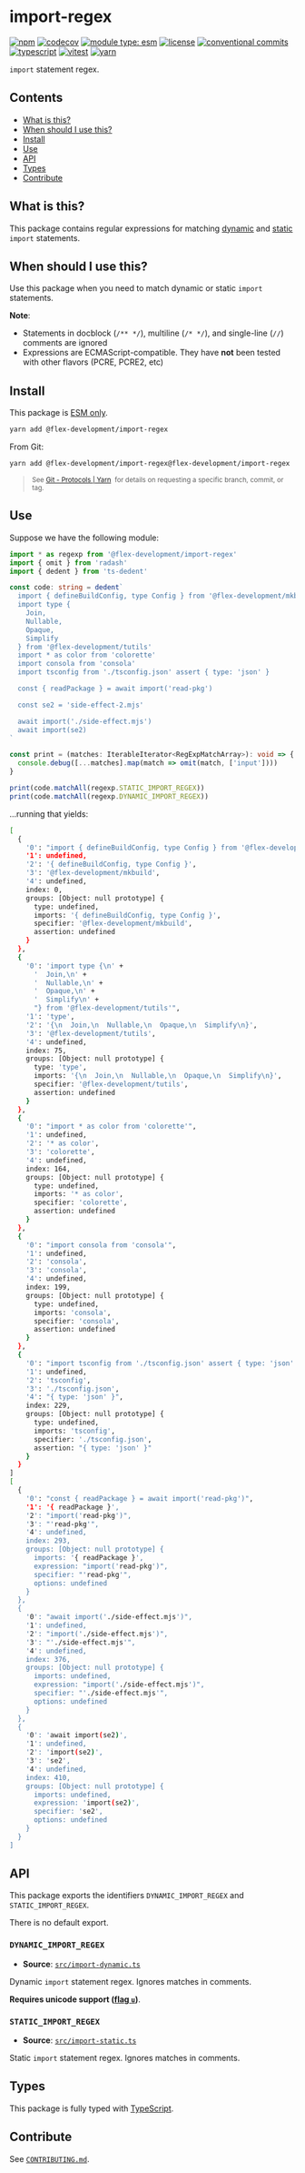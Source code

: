 # import-regex

[![npm](https://img.shields.io/npm/v/@flex-development/import-regex.svg)](https://npmjs.com/package/@flex-development/import-regex)
[![codecov](https://codecov.io/github/flex-development/import-regex/branch/main/graph/badge.svg?token=2FBWJR3AKR)](https://codecov.io/github/flex-development/import-regex)
[![module type: esm](https://img.shields.io/badge/module%20type-esm-brightgreen)](https://github.com/voxpelli/badges-cjs-esm)
[![license](https://img.shields.io/github/license/flex-development/import-regex.svg)](LICENSE.md)
[![conventional commits](https://img.shields.io/badge/-conventional%20commits-fe5196?logo=conventional-commits&logoColor=ffffff)](https://conventionalcommits.org/)
[![typescript](https://img.shields.io/badge/-typescript-3178c6?logo=typescript&logoColor=ffffff)](https://typescriptlang.org/)
[![vitest](https://img.shields.io/badge/-vitest-6e9f18?style=flat&logo=vitest&logoColor=ffffff)](https://vitest.dev/)
[![yarn](https://img.shields.io/badge/-yarn-2c8ebb?style=flat&logo=yarn&logoColor=ffffff)](https://yarnpkg.com/)

`import` statement regex.

## Contents

- [What is this?](#what-is-this)
- [When should I use this?](#when-should-i-use-this)
- [Install](#install)
- [Use](#use)
- [API](#api)
- [Types](#types)
- [Contribute](#contribute)

## What is this?

This package contains regular expressions for matching [dynamic][1] and [static][2] `import` statements.

## When should I use this?

Use this package when you need to match dynamic or static `import` statements.

**Note**:

- Statements in docblock (`/** */`), multiline (`/* */`), and single-line (`//`) comments are ignored
- Expressions are ECMAScript-compatible. They have **not** been tested with other flavors (PCRE, PCRE2, etc)

## Install

This package is [ESM only][3].

```sh
yarn add @flex-development/import-regex
```

From Git:

```sh
yarn add @flex-development/import-regex@flex-development/import-regex
```

<blockquote>
  <small>
    See <a href='https://yarnpkg.com/features/protocols#git'>Git - Protocols | Yarn</a>
    &nbsp;for details on requesting a specific branch, commit, or tag.
  </small>
</blockquote>

## Use

Suppose we have the following module:

```typescript
import * as regexp from '@flex-development/import-regex'
import { omit } from 'radash'
import { dedent } from 'ts-dedent'

const code: string = dedent`
  import { defineBuildConfig, type Config } from '@flex-development/mkbuild'
  import type {
    Join,
    Nullable,
    Opaque,
    Simplify
  } from '@flex-development/tutils'
  import * as color from 'colorette'
  import consola from 'consola'
  import tsconfig from './tsconfig.json' assert { type: 'json' }

  const { readPackage } = await import('read-pkg')

  const se2 = 'side-effect-2.mjs'

  await import('./side-effect.mjs')
  await import(se2)
`

const print = (matches: IterableIterator<RegExpMatchArray>): void => {
  console.debug([...matches].map(match => omit(match, ['input'])))
}

print(code.matchAll(regexp.STATIC_IMPORT_REGEX))
print(code.matchAll(regexp.DYNAMIC_IMPORT_REGEX))
```

...running that yields:

```sh
[
  {
    '0': "import { defineBuildConfig, type Config } from '@flex-development/mkbuild'",
    '1': undefined,
    '2': '{ defineBuildConfig, type Config }',
    '3': '@flex-development/mkbuild',
    '4': undefined,
    index: 0,
    groups: [Object: null prototype] {
      type: undefined,
      imports: '{ defineBuildConfig, type Config }',
      specifier: '@flex-development/mkbuild',
      assertion: undefined
    }
  },
  {
    '0': 'import type {\n' +
      '  Join,\n' +
      '  Nullable,\n' +
      '  Opaque,\n' +
      '  Simplify\n' +
      "} from '@flex-development/tutils'",
    '1': 'type',
    '2': '{\n  Join,\n  Nullable,\n  Opaque,\n  Simplify\n}',
    '3': '@flex-development/tutils',
    '4': undefined,
    index: 75,
    groups: [Object: null prototype] {
      type: 'type',
      imports: '{\n  Join,\n  Nullable,\n  Opaque,\n  Simplify\n}',
      specifier: '@flex-development/tutils',
      assertion: undefined
    }
  },
  {
    '0': "import * as color from 'colorette'",
    '1': undefined,
    '2': '* as color',
    '3': 'colorette',
    '4': undefined,
    index: 164,
    groups: [Object: null prototype] {
      type: undefined,
      imports: '* as color',
      specifier: 'colorette',
      assertion: undefined
    }
  },
  {
    '0': "import consola from 'consola'",
    '1': undefined,
    '2': 'consola',
    '3': 'consola',
    '4': undefined,
    index: 199,
    groups: [Object: null prototype] {
      type: undefined,
      imports: 'consola',
      specifier: 'consola',
      assertion: undefined
    }
  },
  {
    '0': "import tsconfig from './tsconfig.json' assert { type: 'json' }",
    '1': undefined,
    '2': 'tsconfig',
    '3': './tsconfig.json',
    '4': "{ type: 'json' }",
    index: 229,
    groups: [Object: null prototype] {
      type: undefined,
      imports: 'tsconfig',
      specifier: './tsconfig.json',
      assertion: "{ type: 'json' }"
    }
  }
]
[
  {
    '0': "const { readPackage } = await import('read-pkg')",
    '1': '{ readPackage }',
    '2': "import('read-pkg')",
    '3': "'read-pkg'",
    '4': undefined,
    index: 293,
    groups: [Object: null prototype] {
      imports: '{ readPackage }',
      expression: "import('read-pkg')",
      specifier: "'read-pkg'",
      options: undefined
    }
  },
  {
    '0': "await import('./side-effect.mjs')",
    '1': undefined,
    '2': "import('./side-effect.mjs')",
    '3': "'./side-effect.mjs'",
    '4': undefined,
    index: 376,
    groups: [Object: null prototype] {
      imports: undefined,
      expression: "import('./side-effect.mjs')",
      specifier: "'./side-effect.mjs'",
      options: undefined
    }
  },
  {
    '0': 'await import(se2)',
    '1': undefined,
    '2': 'import(se2)',
    '3': 'se2',
    '4': undefined,
    index: 410,
    groups: [Object: null prototype] {
      imports: undefined,
      expression: 'import(se2)',
      specifier: 'se2',
      options: undefined
    }
  }
]
```

## API

This package exports the identifiers `DYNAMIC_IMPORT_REGEX` and `STATIC_IMPORT_REGEX`.

There is no default export.

### `DYNAMIC_IMPORT_REGEX`

- **Source**: [`src/import-dynamic.ts`](src/import-dynamic.ts)

Dynamic `import` statement regex. Ignores matches in comments.

**Requires unicode support ([flag `u`][4])**.

### `STATIC_IMPORT_REGEX`

- **Source**: [`src/import-static.ts`](src/import-static.ts)

Static `import` statement regex. Ignores matches in comments.

## Types

This package is fully typed with [TypeScript][5].

## Contribute

See [`CONTRIBUTING.md`](CONTRIBUTING.md).

[1]: https://developer.mozilla.org/docs/Web/JavaScript/Reference/Statements/import
[2]: https://developer.mozilla.org/docs/Web/JavaScript/Reference/Operators/import
[3]: https://gist.github.com/sindresorhus/a39789f98801d908bbc7ff3ecc99d99c
[4]: https://javascript.info/regexp-unicode
[5]: https://www.typescriptlang.org
